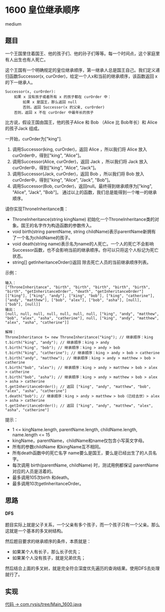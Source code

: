 # 1600 皇位继承顺序

medium

## 题目

一个王国里住着国王、他的孩子们、他的孙子们等等。每一个时间点，这个家庭里有人出生也有人死亡。

这个王国有一个明确规定的皇位继承顺序，第一继承人总是国王自己。我们定义递归函数Successor(x, curOrder)，给定一个人x和当前的继承顺序，该函数返回 x的下一继承人。
```
Successor(x, curOrder):
    如果 x 没有孩子或者所有 x 的孩子都在 curOrder 中：
        如果 x 是国王，那么返回 null
        否则，返回 Successor(x 的父亲, curOrder)
    否则，返回 x 不在 curOrder 中最年长的孩子
```
比方说，假设王国由国王，他的孩子Alice 和 Bob （Alice 比 Bob年长）和 Alice 的孩子Jack 组成。

一开始，curOrder为["king"].
1. 调用Successor(king, curOrder)，返回 Alice ，所以我们将 Alice 放入 curOrder中，得到["king", "Alice"]。
2. 调用Successor(Alice, curOrder)，返回 Jack ，所以我们将 Jack 放入curOrder中，得到["king", "Alice", "Jack"]。
3. 调用Successor(Jack, curOrder)，返回 Bob ，所以我们将 Bob 放入curOrder中，得到["king", "Alice", "Jack", "Bob"]。
4. 调用Successor(Bob, curOrder)，返回null。最终得到继承顺序为["king", "Alice", "Jack", "Bob"]。
通过以上的函数，我们总是能得到一个唯一的继承顺序。

请你实现ThroneInheritance类：

- ThroneInheritance(string kingName) 初始化一个ThroneInheritance类的对象。国王的名字作为构造函数的参数传入。
- void birth(string parentName, string childName)表示parentName新拥有了一个名为childName的孩子。
- void death(string name)表示名为name的人死亡。一个人的死亡不会影响Successor函数，也不会影响当前的继承顺序。你可以只将这个人标记为死亡状态。
- string[] getInheritanceOrder()返回 除去死亡人员的当前继承顺序列表。


示例：
```
输入：
["ThroneInheritance", "birth", "birth", "birth", "birth", "birth", "birth", "getInheritanceOrder", "death", "getInheritanceOrder"]
[["king"], ["king", "andy"], ["king", "bob"], ["king", "catherine"], ["andy", "matthew"], ["bob", "alex"], ["bob", "asha"], [null], ["bob"], [null]]
输出：
[null, null, null, null, null, null, null, ["king", "andy", "matthew", "bob", "alex", "asha", "catherine"], null, ["king", "andy", "matthew", "alex", "asha", "catherine"]]

解释：
ThroneInheritance t= new ThroneInheritance("king"); // 继承顺序：king
t.birth("king", "andy"); // 继承顺序：king > andy
t.birth("king", "bob"); // 继承顺序：king > andy > bob
t.birth("king", "catherine"); // 继承顺序：king > andy > bob > catherine
t.birth("andy", "matthew"); // 继承顺序：king > andy > matthew > bob > catherine
t.birth("bob", "alex"); // 继承顺序：king > andy > matthew > bob > alex > catherine
t.birth("bob", "asha"); // 继承顺序：king > andy > matthew > bob > alex > asha > catherine
t.getInheritanceOrder(); // 返回 ["king", "andy", "matthew", "bob", "alex", "asha", "catherine"]
t.death("bob"); // 继承顺序：king > andy > matthew > bob（已经去世）> alex > asha > catherine
t.getInheritanceOrder(); // 返回 ["king", "andy", "matthew", "alex", "asha", "catherine"]
```

提示：

- 1 <= kingName.length, parentName.length, childName.length, name.length <= 15
- kingName，parentName，childName和name仅包含小写英文字母。
- 所有的参数childName 和kingName互不相同。
- 所有death函数中的死亡名字 name要么是国王，要么是已经出生了的人员名字。
- 每次调用 birth(parentName, childName) 时，测试用例都保证 parentName 对应的人员是活着的。
- 最多调用105次birth 和death。
- 最多调用10次getInheritanceOrder。

## 思路

#### DFS

题目实际上就是父子关系，一个父亲有多个孩子，而一个孩子只有一个父亲。那么这就是一个基本的多叉树结构。

然后题目要求的继承顺序的条件，本质就是：
- 如果某个人有长子，那么长子优先；
- 如果某个人没有孩子，就是兄弟优先；

然后结合上面的多叉树，就是完全符合深度优先遍历的查询结果。使用DFS去处理就行了。

## 实现

[代码 -> com.rysis/tree/Main_1600.java](../../src/com/rysis/tree/Main_1600.java)